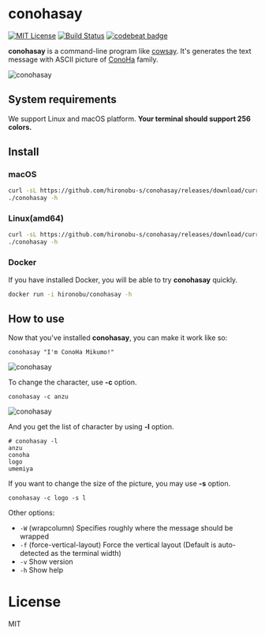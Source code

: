 # conohasay

[![MIT License](http://img.shields.io/badge/license-MIT-blue.svg?style=flat)](LICENSE) [![Build Status](https://travis-ci.org/hironobu-s/conohasay.svg?branch=master)](https://travis-ci.org/hironobu-s/conohasay) [![codebeat badge](https://codebeat.co/badges/792c6579-ec06-4841-a6e2-d49df29c0640)](https://codebeat.co/projects/github-com-hironobu-s-conohasay)

**conohasay** is a command-line program like [cowsay](https://en.wikipedia.org/wiki/Cowsay). It's generates the text message with ASCII picture of [ConoHa](https://www.conoha.jp/) family.

![conohasay](images/screen2.png)

## System requirements

We support Linux and macOS platform. **Your terminal should support 256 colors.**

## Install

### macOS

```bash
curl -sL https://github.com/hironobu-s/conohasay/releases/download/current/conohasay-osx.amd64.gz | zcat > conohasay && chmod +x ./conohasay
./conohasay -h
```

### Linux(amd64)

```bash
curl -sL https://github.com/hironobu-s/conohasay/releases/download/current/conohasay-linux.amd64.gz | zcat > conohasay && chmod +x ./conohasay
./conohasay -h
```
### Docker

If you have installed Docker, you will be able to try **conohasay** quickly.

```bash
docker run -i hironobu/conohasay -h
```

## How to use

Now that you've installed **conohasay**, you can make it work like so:

```shell
conohasay "I'm ConoHa Mikumo!"
```

![conohasay](images/screen1.png)

To change the character, use **-c** option.

```shell
conohasay -c anzu
```

![conohasay](images/screen3.png)

And you get the list of character by using **-l** option.


```shell
# conohasay -l
anzu
conoha
logo
umemiya
```

If you want to change the size of the picture, you may use **-s** option.

```shell
conohasay -c logo -s l
```

Other options:

* ``-W`` (wrapcolumn) Specifies roughly where the message should be wrapped
* ``-f`` (force-vertical-layout) Force the vertical layout (Default is auto-detected as the terminal width)
* ``-v`` Show version
* ``-h`` Show help

# License

MIT
